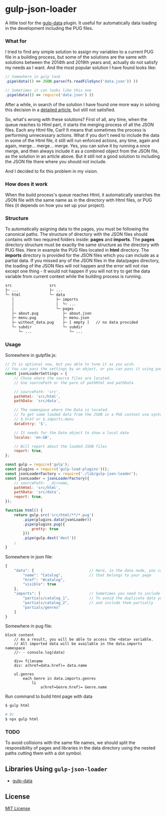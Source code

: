 # gulp-json-loader
A little tool for the [gulp-data](https://www.npmjs.com/package/gulp-data) plugin. 
It useful for automatically data loading in the development including the PUG files.

### What for
I tried to find any simple solution to assign my variables to a current PUG file in a building 
process, but some of the solutions are the same with solutions between the 2014th and 2019th 
years and, actually do not satisfy my needs as I want. And the most popular solution I have 
found looks like:

```javascript
// Somewhere in gulp task
.pipe(data(() => JSON.parse(fs.readFileSync('data.json')) ))

// Sometimes it can looks like this one
.pipe(data(() => require('data.json') ))
```

After a while, in search of the solution I have found one more way in solving this decision 
in a [detailed article](https://tusharghate.com/rendering-pug-templates-with-multiple-data-files),
but still not satisfied.

So, what's wrong with these solutions?
First of all, any time, when the queue reaches to Html part, it starts the merging process of all 
the JSON files. Each any Html file, Carl! It means that sometimes the process is performing 
unnecessary actions. What if you don't need to include the data in some of the Html file, it still 
will run enforced actions, any time, again and again, merge... merge... merge. Yes, you can solve 
it by running a once merge, and then always include it as a combined object from the JSON file, as 
the solution in an article above. But it still not a good solution to including the JSON file there 
where you should not include.

And I decided to fix this problem in my vision.

### How does it work
When the build process's queue reaches Html, it automatically searches the JSON file with the same 
name as in the directory with Html files, or PUG files (it depends on how you set up your project).

### Structure
To automatically asigning data to the pages, you must be following the canonical paths. The 
structure of directory with the JSON files should contains with two required folders inside: 
**pages** and **imports**. The **pages** directory structure must be exactly the same structure as 
the directory with PUG files. Here in example the PUG files located in **html** directory. The 
**imports** directory is provided for the JSON files which you can include as a partial data.
If you missed any of the JSON files in the data/pages directory, the loading of the JSON files will 
not happen and the error will not rise except one thing - It would not happen if you will not try 
to get the data variable from current context while the building process is running.

```bash
src                 src
├─ ...              ├─ ...
└─ html             └─ data
   │                   ├─ imports
   │                   │  └─ ...
   │                   └─ pages
   ├─ about.pug           ├─ about.json
   ├─ menu.pug            ├─ menu.json
   ├─ without_data.pug    ├─ [ empty ]   // no data provided
   └─ subdir              └─ subdir
      └─ ...                 └─ ...
```

### Usage

Somewhere in gulpfile.js:
```javascript
// It is optional now, but you able to tune it as you wish.
// You can pass the settings by an object, or you can pass it using package.json
const jsonLoaderSettings = {
    // Chose where the source files are located.
    // Use sourcePath or the pare of pathHtml and pathData

    // sourcePath: 'src',
    pathHtml: 'src/html',
    pathData: 'src/data',

    // The namespace where the Data is located.
    // To get some loaded data from the JSON in a PUG context use syntax:
    // $.href or $.imports.menu
    dataEntry: '$',

    // It needs for the Date object to show a local date
    locales: 'en-GB',

    // Will report about the loaded JSON files
    report: true,
};

const gulp = require('gulp');
const plugins = require('gulp-load-plugins')();
const jsonLoaderFactory = require('./lib/gulp-json-loader');
const jsonLoader = jsonLoaderFactory({
    // sourcePath: __dirname,
    pathHtml: 'src/html',
    pathData: 'src/data',
    report: true,
});

function html() {
    return gulp.src('src/html/**/*.pug')
        .pipe(plugins.data(jsonLoader))
        .pipe(plugins.pug({
            pretty: true
        }))
        .pipe(gulp.dest('dest'))
    ;
}
```

Somewhere in json file:
```javascript
{
    "data": {                         // Here, in the data node, you can add any data
        "name": "Catalog",            // that belongs to your page
        "href": "#catalog",
        "visible": true
    },
    "imports": [                      // Sometimes you need to include other parts of the data.
        "partials/catalog_1",         // To avoid the duplicate data you can split the files
        "partials/catalog_2",         // and include them partially
        "partials/genres"
    ]
}
```

Somewhere in pug file:
```pug
block content
    // As a result, you will be able to access the <data> variable.
    // All imported data will be available in the data.imports namespace
    //- - console.log(data)

    div= filename
    div: a(href=data.href)= data.name

    ul.genres
        each Genre in data.imports.genres
            li
                a(href=Genre.href)= Genre.name
```

Run command to build html page with data
```bash
$ gulp html

# Or
$ npx gulp html
```

### TODO
To avoid collisions with the same file names, we should split the responsibility of pages 
and libraries in the data directory using the nested paths cutting them with a dot symbol.

## Libraries Using `gulp-json-loader`

- [gulp-data](https://www.npmjs.com/package/gulp-data)

## License

[MIT License](http://en.wikipedia.org/wiki/MIT_License)
